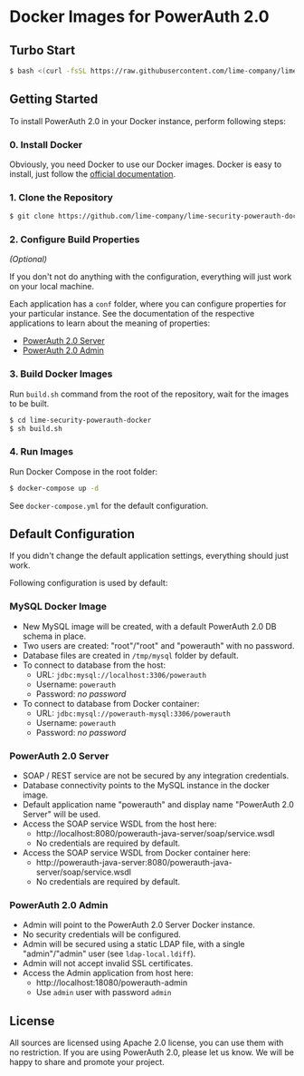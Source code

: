 # Docker Images for PowerAuth 2.0

## Turbo Start

```sh
$ bash <(curl -fsSL https://raw.githubusercontent.com/lime-company/lime-security-powerauth-docker/master/launch.sh)
```

## Getting Started

To install PowerAuth 2.0 in your Docker instance, perform following steps:

### 0. Install Docker

Obviously, you need Docker to use our Docker images. Docker is easy to install, just follow the [official documentation](https://docs.docker.com/engine/getstarted/step_one/).

### 1. Clone the Repository

```sh
$ git clone https://github.com/lime-company/lime-security-powerauth-docker.git
```

### 2. Configure Build Properties

_(Optional)_

If you don't not do anything with the configuration, everything will just work on your local machine.

Each application has a `conf` folder, where you can configure properties for your particular instance. See the documentation of the respective applications to learn about the meaning of properties:

- [PowerAuth 2.0 Server](https://github.com/lime-company/lime-security-powerauth/wiki/Deploying-PowerAuth-2.0-Server)
- [PowerAuth 2.0 Admin](https://github.com/lime-company/lime-security-powerauth-admin/wiki/Deploying-PowerAuth-2.0-Admin)

### 3. Build Docker Images

Run `build.sh` command from the root of the repository, wait for the images to be built.

```sh
$ cd lime-security-powerauth-docker
$ sh build.sh
```

### 4. Run Images

Run Docker Compose in the root folder:

```sh
$ docker-compose up -d
```

See `docker-compose.yml` for the default configuration.

## Default Configuration

If you didn't change the default application settings, everything should just work.

Following configuration is used by default:

### MySQL Docker Image

- New MySQL image will be created, with a default PowerAuth 2.0 DB schema in place.
- Two users are created: "root"/"root" and "powerauth" with no password.
- Database files are created in `/tmp/mysql` folder by default.
- To connect to database from the host:
    - URL: `jdbc:mysql://localhost:3306/powerauth`
    - Username: `powerauth`
    - Password: _no password_
- To connect to database from Docker container:
    - URL: `jdbc:mysql://powerauth-mysql:3306/powerauth`
    - Username: `powerauth`
    - Password: _no password_

### PowerAuth 2.0 Server

- SOAP / REST service are not be secured by any integration credentials.
- Database connectivity points to the MySQL instance in the docker image.
- Default application name "powerauth" and display name "PowerAuth 2.0 Server" will be used.
- Access the SOAP service WSDL from the host here:
    - http://localhost:8080/powerauth-java-server/soap/service.wsdl
    - No credentials are required by default.
- Access the SOAP service WSDL from Docker container here:
    - http://powerauth-java-server:8080/powerauth-java-server/soap/service.wsdl
    - No credentials are required by default.

### PowerAuth 2.0 Admin

- Admin will point to the PowerAuth 2.0 Server Docker instance.
- No security credentials will be configured.
- Admin will be secured using a static LDAP file, with a single "admin"/"admin" user (see `ldap-local.ldiff`).
- Admin will not accept invalid SSL certificates.
- Access the Admin application from host here:
    - http://localhost:18080/powerauth-admin
    - Use `admin` user with password `admin`

## License

All sources are licensed using Apache 2.0 license, you can use them with no restriction. If you are using PowerAuth 2.0, please let us know. We will be happy to share and promote your project.
